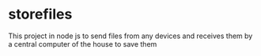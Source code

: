 # storefiles
This project in node js to send files from any devices and receives them by a central computer of the house to save them
